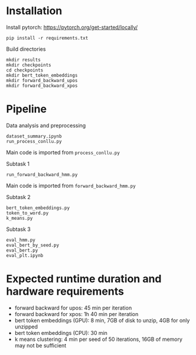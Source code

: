 # Installation

Install pytorch: https://pytorch.org/get-started/locally/

```
pip install -r requirements.txt
```

Build directories

```
mkdir results
mkdir checkpoints
cd checkpoints
mkdir bert_token_embeddings
mkdir forward_backward_upos
mkdir forward_backward_xpos
```

# Pipeline

Data analysis and preprocessing

```
dataset_summary.ipynb
run_process_conllu.py
```

Main code is imported from `process_conllu.py`

Subtask 1

```
run_forward_backward_hmm.py
```

Main code is imported from `forward_backward_hmm.py`

Subtask 2

```
bert_token_embeddings.py
token_to_word.py
k_means.py
```

Subtask 3

```
eval_hmm.py
eval_bert_by_seed.py
eval_bert.py
eval_plt.ipynb
```

# Expected runtime duration and hardware requirements

* forward backward for upos: 45 min per iteration
* forward backward for xpos: 1h 40 min per iteration
* bert token embeddings (GPU): 8 min, 7GB of disk to unzip, 4GB for only unzipped
* bert token embeddings (CPU): 30 min
* k means clustering: 4 min per seed of 50 iterations, 16GB of memory may not be sufficient
